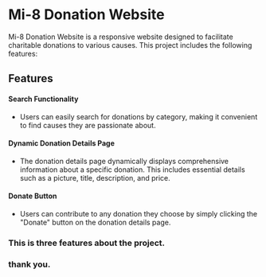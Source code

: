 # Mi-8 Donation Website

Mi-8 Donation Website is a responsive website designed to facilitate charitable donations to various causes. This project includes the following features:

## Features

#### Search Functionality

- Users can easily search for donations by category, making it convenient to find causes they are passionate about.

#### Dynamic Donation Details Page

- The donation details page dynamically displays comprehensive information about a specific donation. This includes essential details such as a picture, title, description, and price.

#### Donate Button

- Users can contribute to any donation they choose by simply clicking the "Donate" button on the donation details page.

### This is three features about the project.

### thank you.
